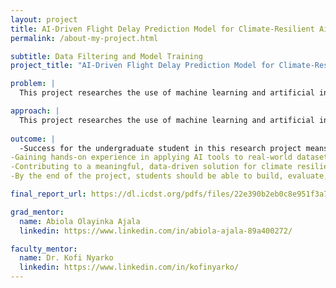 ```yaml
---
layout: project
title: AI-Driven Flight Delay Prediction Model for Climate-Resilient Airspace Management
permalink: /about-my-project.html

subtitle: Data Filtering and Model Training
project_title: "AI-Driven Flight Delay Prediction Model for Climate-Resilient Airspace Management"

problem: |
  This project researches the use of machine learning and artificial intelligence to predict weather-induced flight delays and improve climate resilience in airspace management. Using historical flight data, real-time weather reports, and air traffic information, students will develop AI-driven predictive models (Random Forest, XGBoost, and LSTMs) to estimate potential disruptions. The project will also include a literature review on AI applications in aviation, feature engineering for improved model accuracy, and a visualization dashboard for real-time delay forecasting.

approach: |
  This project researches the use of machine learning and artificial intelligence to predict weather-induced flight delays and improve climate resilience in airspace management. Using historical flight data, real-time weather reports, and air traffic information, students will develop AI-driven predictive models (Random Forest, XGBoost, and LSTMs) to estimate potential disruptions. The project will also include a literature review on AI applications in aviation, feature engineering for improved model accuracy, and a visualization dashboard for real-time delay forecasting.
  
outcome: |
  -Success for the undergraduate student in this research project means developing a solid understanding of machine learning techniques
-Gaining hands-on experience in applying AI tools to real-world datasets
-Contributing to a meaningful, data-driven solution for climate resilience in aviation
-By the end of the project, students should be able to build, evaluate, and explain predictive models and communicate their findings clearly through visualizations and written reports.

final_report_url: https://dl.icdst.org/pdfs/files/22e390b2eb0c8e951f3a742fda5b2d1d.pdf

grad_mentor:
  name: Abiola Olayinka Ajala 
  linkedin: https://www.linkedin.com/in/abiola-ajala-89a400272/

faculty_mentor:
  name: Dr. Kofi Nyarko
  linkedin: https://www.linkedin.com/in/kofinyarko/
---
```

